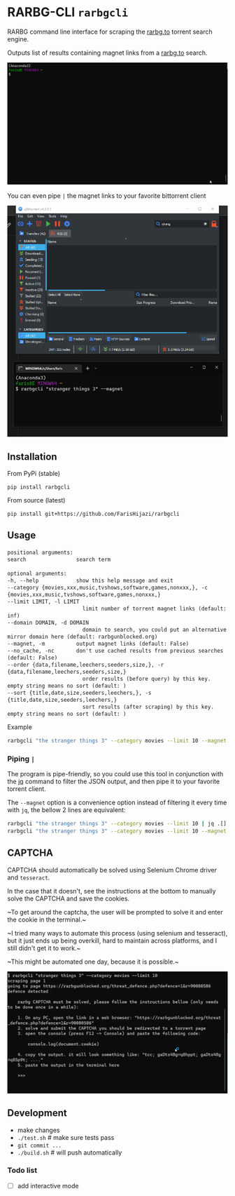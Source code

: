 # RARBG-CLI `rarbgcli`

RARBG command line interface for scraping the [rarbg.to](rarbg.to) torrent search engine.

Outputs list of results containing magnet links from a [rarbg.to](rarbg.to) search.

![usage](assets/usage.gif)

You can even pipe `|` the magnet links to your favorite bittorrent client

![usage pipe](assets/usage_pipe_to_client.gif)

## Installation

From PyPi (stable)
    
    pip install rarbgcli

From source (latest)
    
    pip install git+https://github.com/FarisHijazi/rarbgcli

## Usage

    positional arguments:
    search                search term

    optional arguments:
    -h, --help            show this help message and exit
    --category {movies,xxx,music,tvshows,software,games,nonxxx,}, -c {movies,xxx,music,tvshows,software,games,nonxxx,}
    --limit LIMIT, -l LIMIT
                            limit number of torrent magnet links (default: inf)
    --domain DOMAIN, -d DOMAIN
                            domain to search, you could put an alternative mirror domain here (default: rarbgunblocked.org)
    --magnet, -m          output magnet links (default: False)
    --no_cache, -nc       don't use cached results from previous searches (default: False)
    --order {data,filename,leechers,seeders,size,}, -r {data,filename,leechers,seeders,size,}
                            order results (before query) by this key. empty string means no sort (default: )
    --sort {title,date,size,seeders,leechers,}, -s {title,date,size,seeders,leechers,}
                            sort results (after scraping) by this key. empty string means no sort (default: )

Example

```sh
rarbgcli "the stranger things 3" --category movies --limit 10 --magnet
```

### Piping `|`

The program is pipe-friendly, so you could use this tool in conjunction with the [jq](https://stedolan.github.io/jq/) command to filter the JSON output, and then pipe it to your favorite torrent client.

The `--magnet` option is a convenience option instead of filtering it every time with `jq`, the bellow 2 lines are equivalent:

```sh
rarbgcli "the stranger things 3" --category movies --limit 10 | jq .[].magnet | xargs qbittorrent
rarbgcli "the stranger things 3" --category movies --limit 10 --magnet | xargs qbittorrent
```

## CAPTCHA

CAPTCHA should automatically be solved using Selenium Chrome driver and `tesseract`.

In the case that it doesn't, see the instructions at the bottom to manually solve the CAPTCHA and save the cookies.

~To get around the captcha, the user will be prompted to solve it and enter the cookie in the terminal.~

~I tried many ways to automate this process (using selenium and tesseract), but it just ends up being overkill, hard to maintain across platforms, and I still didn't get it to work.~

~This might be automated one day, because it is possible.~

![](assets/solvingCAPTCHA.gif)

## Development

- make changes
- `./test.sh` # make sure tests pass
- `git commit ...`
- `./build.sh` # will push automatically

### Todo list

- [ ] add interactive mode
